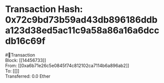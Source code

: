
Transaction Hash: 0x72c9bd73b59ad43db896186ddba123d38ed5ac11c9a58a86a16a6dccdb16c69f
====================================================================================
  
#💸Transaction  
Block: [[14456733]]  
From: [[0xa6b71e26c5e0845f74c812102ca7114b6a896ab2]]  
To: [[]]  
Transferred: 0.0 Ether